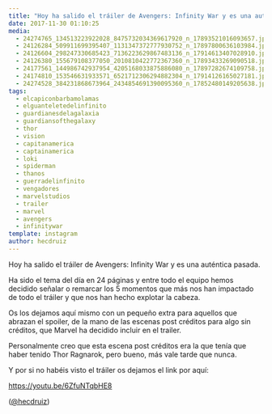 ```yaml
---
title: "Hoy ha salido el tráiler de Avengers: Infinity War y es una auténtica pasada"
date: 2017-11-30 01:10:25
media: 
  - 24274765_134513223922028_8475732034369617920_n_17893521016093657.jpg
  - 24126284_509911699395407_1131347372777930752_n_17897800636103984.jpg
  - 24126604_298247330685423_7136223629867483136_n_17914613407028910.jpg
  - 24126380_155679108377050_2010810422772367360_n_17893433269090518.jpg
  - 24177561_144986742937954_4205168033875886080_n_17897282674109758.jpg
  - 24174810_153546631933571_6521712306294882304_n_17914126165027181.jpg
  - 24274528_384231868673964_2434854691390095360_n_17852480149205638.jpg
tags: 
  - elcapiconbarbamolamas
  - elguanteletedelinfinito
  - guardianesdelagalaxia
  - guardiansofthegalaxy
  - thor
  - vision
  - capitanamerica
  - captainamerica
  - loki
  - spiderman
  - thanos
  - guerradelinfinito
  - vengadores
  - marvelstudios
  - trailer
  - marvel
  - avengers
  - infinitywar
template: instagram
author: hecdruiz
---
```


Hoy ha salido el tráiler de Avengers: Infinity War y es una auténtica pasada.


Ha sido el tema del día en 24 páginas y entre todo el equipo hemos decidido señalar o remarcar los 5 momentos que más nos han impactado de todo el tráiler y que nos han hecho explotar la cabeza.


Os los dejamos aquí mismo con un pequeño extra para aquellos que abrazan el spoiler, de la mano de las escenas post créditos para algo sin créditos, que Marvel ha decidido incluir en el trailer.


Personalmente creo que esta escena post créditos era la que tenía que haber tenido Thor Ragnarok, pero bueno, más vale tarde que nunca.


Y por si no habéis visto el tráiler os dejamos el link por aquí:


https://youtu.be/6ZfuNTqbHE8




([@hecdruiz](https://instagram.com/hecdruiz))






